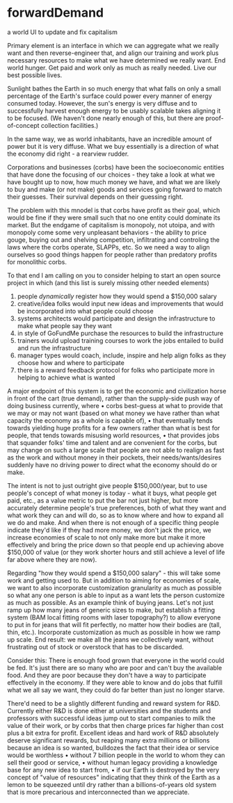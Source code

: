 # forwardDemand
a world UI to update and fix capitalism

Primary element is an interface in which we can aggregate what we really want and then reverse-engineer that, and align our training and work plus necessary resources to make what we have determined we really want. End world hunger. Get paid and work only as much as really needed. Live our best possible lives.

Sunlight bathes the Earth in so much energy that what falls on only a small percentage of the Earth's surface could power every manner of energy consumed today. However, the sun's energy is very diffuse and to successfully harvest enough energy to be usably scalable takes aligning it to be focused. (We haven't done nearly enough of this, but there are proof-of-concept collection facilities.)

In the same way, we as world inhabitants, have an incredible amount of power but it is very diffuse. What we buy essentially is a direction of what the economy did right - a rearview rudder.

Corporations and businesses (corbs) have been the socioeconomic entities that have done the focusing of our choices - they take a look at what we have bought up to now, how much money we have, and what we are likely to buy and make (or not make) goods and services going forward to match their guesses. Their survival depends on their guessing right.

The problem with this mnodel is that corbs have profit as their goal, which would be fine if they were small such that no one entity could dominate its market. But the endgame of capitalism is monopoly, not utoipa, and with monopoly come some very unpleasant behaviors - the ability to price gouge, buying out and shelving competition, infiltrating and controling the laws where the corbs operate, SLAPPs, etc. So we need a way to align ourselves so good things happen for people rather than predatory profits for monolithic corbs.

To that end I am calling on you to consider helping to start an open source project in which (and this list is surely missing other needed elements)
1) people *dynamically* register how they would spend a $150,000 salary
2) creative/idea folks would input new ideas and improvements that would be incorporated into what people could choose
3) systems architects would participate and design the infrastructure to make what people say they want
4) in style of GoFundMe purchase the resources to build the infrastructure
5) trainers would upload training courses to work the jobs entailed to build and run the infrastructure
6) manager types would coach, include, inspire and help align folks as they choose how and where to participate
7) there is a reward feedback protocol for folks who participate more in helping to achieve what is wanted

A major endpoint of this system is to get the economic and civilization horse in front of the cart (true demand), rather than the supply-side push way of doing business currently, where 
• corbs best-guess at what to provide that we may or may not want (based on what money we have rather than what capacity the economy as a whole is capable of), • that eventually tends towards yielding huge profits for a few owners rather than what is best for people, that tends towards misusing world resources, 
• that provides jobs that squander folks' time and talent and are convenient for the corbs, but may change on such a large scale that people are not able to realign as fast as the work and without money in their pockets, their needs/wants/desires suddenly have no driving power to direct what the economy should do or make.

The intent is not to just outright give people $150,000/year, but to use people's concept of what money is today - what it buys, what people get paid, etc., as a value metric to put the bar not just higher, but more accurately determine people's true preferences, both of what they want and what work they can and will do, so as to know where and how to expand all we do and make. And when there is not enough of a specific thing people indicate they'd like if they had more money, we don't jack the price, we increase economies of scale to not only make more but make it more effectively and bring the price down so that people end up achieving above $150,000 of value (or they work shorter hours and still achieve a level of life far above where they are now).

Regarding "how they would spend a $150,000 salary" - this will take some work and getting used to. But in addition to aiming for economies of scale, we want to also incorporate customization granularity as much as possible so what any one person is able to input as a want lets the person customize as much as possible. As an example think of buying jeans. Let's not just ramp up how many jeans of generic sizes to make, but establish a fitting system (BAM local fitting rooms with laser topography?) to allow everyone to put in for jeans that will fit perfectly, no matter how their bodies are (tall, thin, etc.). Incorporate customization as much as possible in how we ramp up scale. End result: we make all the jeans we collectively want, without frustrating out of stock or overstock that has to be discarded.

Consider this: There is enough food grown that everyone in the world could be fed. It's just there are so many who are poor and can't buy the available food. And they are poor because they don't have a way to participate effectively in the economy. If they were able to know and do jobs that fulfill what we all say we want, they could do far better than just no longer starve.

There'd need to be a slightly different funding and reward system for R&D. Currently either R&D is done either at universities and the students and professors with successful ideas jump out to start companies to milk the value of their work, or by corbs that then charge prices far higher than cost plus a bit extra for profit. Excellent ideas and hard work of R&D absolutely deserve significant rewards, but reaping many extra millions or billions because an idea is so wanted, bulldozes the fact that their idea or service would be worthless
• without 7 billion people in the world to whom they can sell their good or service, 
• without human legacy providing a knowledge base for any new idea to start from, 
• if our Earth is destroyed by the very concept of "value of resources" indicating that they think of the Earth as a lemon to be squeezed until dry rather than a billions-of-years old system that is more precarious and interconnected than we appreciate.
